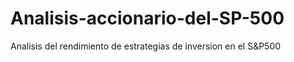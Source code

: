 # Analisis-accionario-del-SP-500
Analisis del rendimiento de estrategias de inversion en el S&amp;P500

